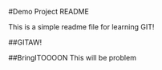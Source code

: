 #Demo Project README

This is a simple readme file for learning GIT!

##GITAW!

##BringITOOOON
This will be problem
